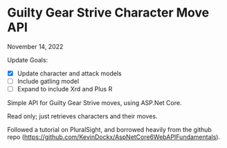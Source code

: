 # Guilty Gear Strive Character Move API

November 14, 2022

Update Goals:
- [x] Update character and attack models
- [ ] Include gatling model
- [ ] Expand to include Xrd and Plus R

Simple API for Guilty Gear Strive moves, using ASP.Net Core.

Read only; just retrieves characters and their moves.

Followed a tutorial on PluralSight, and borrowed heavily from the github repo (https://github.com/KevinDockx/AspNetCore6WebAPIFundamentals).
